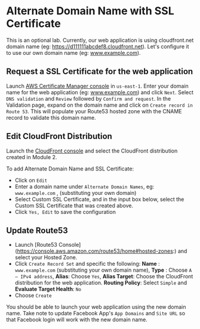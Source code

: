# Alternate Domain Name with SSL Certificate

This is an optional lab. Currently, our web application is using cloudfront.net domain name (eg: https://d111111abcdef8.cloudfront.net). Let's configure it to use our own domain name  (eg: www.example.com).

## Request a SSL Certificate for the web application
Launch [AWS Certificate Manager console](https://console.aws.amazon.com/acm/home?region=us-east-1#/) in `us-east-1`. Enter your domain name for the web application (eg: www.example.com) and click `Next`. Select `DNS validation` and `Review` followed by `Confirm and request`. In the Validation page, expand on the domain name and click on `Create record in Route 53`. This will populate your Route53 hosted zone with the CNAME record to validate this domain name.

## Edit CloudFront Distribution 
Launch the [CloudFront console](https://console.aws.amazon.com/cloudfront/home#distributions:) and select the CloudFront distribution created in Module 2.

To add Alternate Domain Name and SSL Certificate:
* Click on `Edit`
* Enter a domain name under `Alternate Domain Names`, eg: `www.example.com` , (substituting your own domain)
*  Select Custom SSL Certificate, and in the input box below, select the Custom SSL Certificate that was created above.
* Click `Yes, Edit` to save the configuration

## Update Route53
* Launch [Route53 Console] (https://console.aws.amazon.com/route53/home#hosted-zones:) and select your Hosted Zone.
* Click `Create Record Set` and specific the following: **Name** : `www.example.com`  (substituting your own domain name), **Type** : Choose `A – IPv4 address`, **Alias**: Choose `Yes`, **Alias Target**: Choose the CloudFront distribution for the web application. **Routing Policy**: Select `Simple` and **Evaluate Target Health**: `No`
* Choose `Create`

You should be able to launch your web application using the new domain name. Take note to update Facebook App's `App Domains` and `Site URL` so that Facebook login will work with the new domain name.


